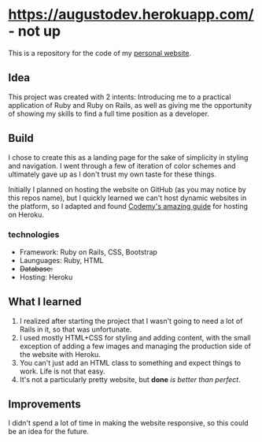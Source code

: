 # https://augustodev.herokuapp.com/ - not up 

This is a repository for the code of my [personal website](https://augustodev2.herokuapp.com/). 

## Idea

This project was created with 2 intents: Introducing me to a practical application of Ruby and Ruby on Rails, as well as giving me the opportunity of showing my skills to find a full time position as a developer.

## Build

I chose to create this as a landing page for the sake of simplicity in styling and navigation. I went through a few of iteration of color schemes and ultimately gave up as I don't trust my own taste for these things.

Initially I planned on hosting the website on GitHub (as you may notice by this repos name), but I quickly learned we can't host dynamic websites in the platform, so I adapted and found [Codemy's amazing guide](https://www.youtube.com/watch?v=XT23tcKRVvI) for hosting on Heroku.

### technologies

* Framework: Ruby on Rails, CSS, Bootstrap
* Launguages: Ruby, HTML
* ~~Database:~~
* Hosting: Heroku

## What I learned

1. I realized after starting the project that I wasn't going to need a lot of Rails in it, so that was unfortunate. 
2. I used mostly HTML+CSS for styling and adding content, with the small exception of adding a few images and managing the production side of the website with Heroku.
3. You can't just add an HTML class to something and expect things to work. Life is not that easy.
4. It's not a particularly pretty website, but **done** *is better than perfect*.

## Improvements

I didn't spend a lot of time in making the website responsive, so this could be an idea for the future.
